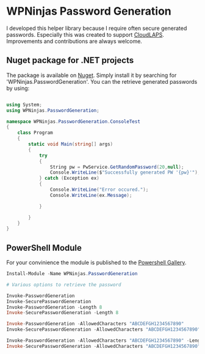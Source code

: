# WPNinjas Password Generation


I developed this helper library because I require often secure generated passwords. Especially this was created to support [CloudLAPS](https://github.com/MSEndpointMgr/CloudLAPS).
Improvements and contributions are always welcome.

## Nuget package for .NET projects
The package is available on [Nuget](). Simply install it by searching for 'WPNinjas.PasswordGeneration'. You can the retrieve generated passwords by using:

```c#

using System;
using WPNinjas.PasswordGeneration;

namespace WPNinjas.PasswordGeneration.ConsoleTest
{
    class Program
    {
        static void Main(string[] args)
        {
            try
            {
                String pw = PwService.GetRandomPassword(20,null);
                Console.WriteLine($"Successfully generated PW '{pw}'");
            } catch (Exception ex)
            {
                Console.WriteLine("Error occured.");
                Console.WriteLine(ex.Message);

            }

        }
    }
}

```

## PowerShell Module
For your convinience the module is published to the [Powershell Gallery](https://www.powershellgallery.com/packages/WPNinjas.PasswordGeneration/).

```powershell
Install-Module -Name WPNinjas.PasswordGeneration

# Various options to retrieve the password

Invoke-PasswordGeneration 
Invoke-SecurePasswordGeneration 
Invoke-PasswordGeneration -Length 8
Invoke-SecurePasswordGeneration -Length 8

Invoke-PasswordGeneration -AllowedCharacters "ABCDEFGH1234567890"
Invoke-SecurePasswordGeneration -AllowedCharacters "ABCDEFGH1234567890"

Invoke-PasswordGeneration -AllowedCharacters "ABCDEFGH1234567890" -Length 8
Invoke-SecurePasswordGeneration -AllowedCharacters "ABCDEFGH1234567890" -Length 8

```

